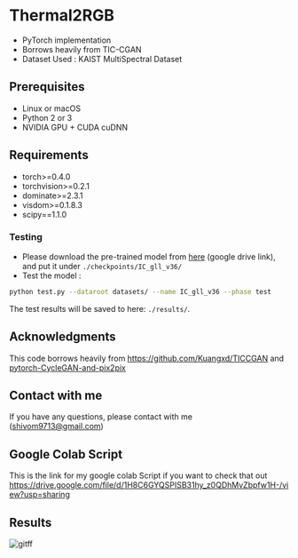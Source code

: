 # Thermal2RGB 
- PyTorch implementation
- Borrows heavily from TIC-CGAN
- Dataset Used : KAIST MultiSpectral Dataset

## Prerequisites
- Linux or macOS
- Python 2 or 3
- NVIDIA GPU + CUDA cuDNN
## Requirements
- torch>=0.4.0
- torchvision>=0.2.1
- dominate>=2.3.1
- visdom>=0.1.8.3
- scipy==1.1.0

### Testing
- Please download the pre-trained model from [here](https://drive.google.com/open?id=1N_vjU2db2HWWsKiQXqWTujR5_XtOEUjQ) (google drive link), and put it under `./checkpoints/IC_gll_v36/`
- Test the model :
```bash
python test.py --dataroot datasets/ --name IC_gll_v36 --phase test
```
The test results will be saved to here: `./results/`.

## Acknowledgments
This code borrows heavily from https://github.com/Kuangxd/TICCGAN and [pytorch-CycleGAN-and-pix2pix](https://github.com/junyanz/pytorch-CycleGAN-and-pix2pix)

## Contact with me
If you have any questions, please contact with me (shivom9713@gmail.com)

## Google Colab Script
This is the link for my google colab Script if you want to check that out
https://drive.google.com/file/d/1H8C6GYQSPISB31hy_z0QDhMvZbpfw1H-/view?usp=sharing

## Results
![gitff](https://user-images.githubusercontent.com/56249279/108856964-9bc70d80-7610-11eb-9339-6e21ad66eb0f.PNG)

